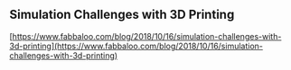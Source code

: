 ## Simulation Challenges with 3D Printing
  
  [https://www.fabbaloo.com/blog/2018/10/16/simulation-challenges-with-3d-printing](https://www.fabbaloo.com/blog/2018/10/16/simulation-challenges-with-3d-printing)